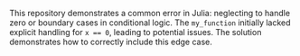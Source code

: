 This repository demonstrates a common error in Julia: neglecting to handle zero or boundary cases in conditional logic. The `my_function` initially lacked explicit handling for `x == 0`, leading to potential issues.  The solution demonstrates how to correctly include this edge case.